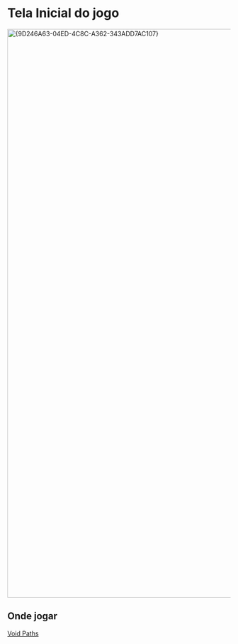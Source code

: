 # Tela Inicial do jogo
<img width="1280" alt="{9D246A63-04ED-4C8C-A362-343ADD7AC107}" src="https://github.com/user-attachments/assets/5295f192-a44e-4ae9-a2b7-63c146f248c2">

## Onde jogar

[Void Paths](https://seconds66.itch.io/void-paths)

